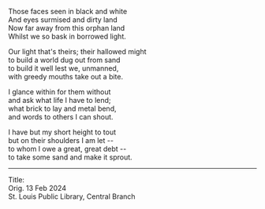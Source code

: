 Those faces seen in black and white\
And eyes surmised and dirty land\
Now far away from this orphan land\
Whilst we so bask in borrowed light.

Our light that's theirs; their hallowed might\
to build a world dug out from sand\
to build it well lest we, unmanned,\
with greedy mouths take out a bite.

I glance within for them without\
and ask what life I have to lend;\
what brick to lay and metal bend,\
and words to others I can shout.

I have but my short height to tout\
but on their shoulders I am let --\
to whom I owe a great, great debt --\
to take some sand and make it sprout.

-----

Title:\
Orig. 13 Feb 2024\
St. Louis Public Library, Central Branch